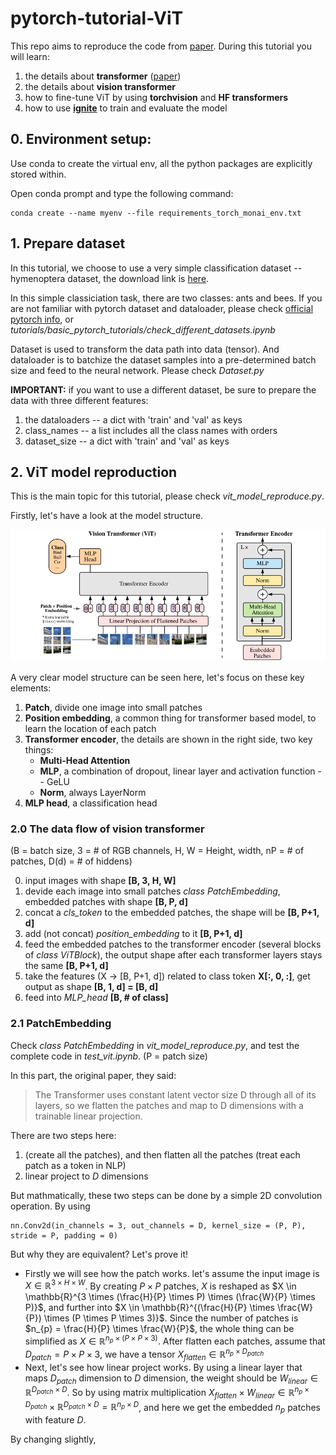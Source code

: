 # pytorch-tutorial-ViT

This repo aims to reproduce the code from [paper](https://arxiv.org/abs/2010.11929). During this tutorial you will learn:
1. the details about **transformer** ([paper](https://arxiv.org/abs/1706.03762))
2. the details about **vision transformer**
3. how to fine-tune ViT by using **torchvision** and **HF transformers**   
4. how to use [**ignite**](https://pytorch-ignite.ai/) to train and evaluate the model


## 0. Environment setup:

Use conda to create the virtual env, all the python packages are explicitly stored within.

Open conda prompt and type the following command:
```
conda create --name myenv --file requirements_torch_monai_env.txt
```

## 1. Prepare dataset
In this tutorial, we choose to use a very simple classification dataset -- hymenoptera dataset, the download link is [here](https://download.pytorch.org/tutorial/hymenoptera_data.zip).

In this simple classiciation task, there are two classes: ants and bees. If you are not familiar with pytorch dataset and dataloader, please check [official pytorch info](https://pytorch.org/tutorials/beginner/basics/data_tutorial.html), or *tutorials/basic_pytorch_tutorials/check_different_datasets.ipynb*

Dataset is used to transform the data path into data (tensor). And dataloader is to batchize the dataset samples into a pre-determined batch size and feed to the neural network. Please check *Dataset.py*

**IMPORTANT:** if you want to use a different dataset, be sure to prepare the data with three different features:
1. the dataloaders -- a dict with 'train' and 'val' as keys
2. class_names -- a list includes all the class names with orders
3. dataset_size -- a dict with 'train' and 'val' as keys

## 2. ViT model reproduction
This is the main topic for this tutorial, please check *vit_model_reproduce.py*.

Firstly, let's have a look at the model structure.

<p align="center">
<img src="./img/ViT_model_structure.png">
</p>

A very clear model structure can be seen here, let's focus on these key elements:
1. **Patch**, divide one image into small patches
2. **Position embedding**, a common thing for transformer based model, to learn the location of each patch
3. **Transformer encoder**, the details are shown in the right side, two key things:
    * **Multi-Head Attention**
    * **MLP**, a combination of dropout, linear layer and activation function -- GeLU
    * **Norm**, always LayerNorm
4. **MLP head**, a classification head

### 2.0 The data flow of vision transformer  
(B = batch size, 3 = # of RGB channels, H, W = Height, width, nP = # of patches, D(d) = # of hiddens)

0. input images with shape **[B, 3, H, W]**
1. devide each image into small patches *class PatchEmbedding*, embedded patches with shape **[B, P, d]**
2. concat a *cls_token* to the embedded patches, the shape will be **[B, P+1, d]**
3. add (not concat) *position_embedding* to it **[B, P+1, d]**
4. feed the embedded patches to the transformer encoder (several blocks of *class ViTBlock*), the output shape after each transformer layers stays the same **[B, P+1, d]**
5. take the features (X -> [B, P+1, d]) related to class token **X[:, 0, :]**, get output as shape **[B, 1, d] = [B, d]**
6. feed into *MLP_head* **[B, # of class]**

### 2.1 PatchEmbedding
Check *class PatchEmbedding* in *vit_model_reproduce.py*, and test the complete code in *test_vit.ipynb*. (P = patch size)

In this part, the original paper, they said:
>The Transformer uses constant latent vector size D through all of its layers, so we
flatten the patches and map to D dimensions with a trainable linear projection.

There are two steps here:
1. (create all the patches), and then flatten all the patches (treat each patch as a token in NLP)
2. linear project to $D$ dimensions

But mathmatically, these two steps can be done by a simple 2D convolution operation. By using 
~~~
nn.Conv2d(in_channels = 3, out_channels = D, kernel_size = (P, P), stride = P, padding = 0)
~~~
But why they are equivalent? Let's prove it!
* Firstly we will see how the patch works. let's assume the input image is $X \in \mathbb{R}^{3 \times H \times W}$. By creating $P \times P$ patches, $X$ is reshaped as $X \in \mathbb{R}^{3 \times (\frac{H}{P} \times P) \times (\frac{W}{P} \times P)}$, and further into $X \in \mathbb{R}^{(\frac{H}{P} \times \frac{W}{P}) \times (P \times P \times 3)}$. Since the number of patches is $n_{p} = \frac{H}{P} \times \frac{W}{P}$, the whole thing can be simplified as $X \in \mathbb{R}^{n_{p} \times (P \times P \times 3)}$. After flatten each patches, assume that $D_{patch} = P \times P \times 3$, we have a tensor $X_{flatten} \in \mathbb{R}^{n_{p} \times D_{patch}}$
* Next, let's see how linear project works. By using a linear layer that maps $D_{patch}$ dimension to $D$ dimension, the weight should be $W_{linear} \in \mathbb{R}^{D_{patch} \times D}$. So by using matrix multiplication $X_{flatten} \times W_{linear} \in \mathbb{R}^{n_{p} \times D_{patch}} \times \mathbb{R}^{D_{patch} \times D} = \mathbb{R}^{n_{p} \times D}$, and here we get the embedded $n_{p}$ patches with feature $D$. 

By changing slightly, 


